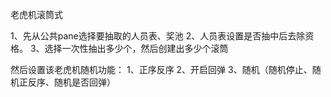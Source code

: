 老虎机滚筒式


1、先从公共pane选择要抽取的人员表、奖池
2、人员表设置是否抽中后去除资格。
3、选择一次性抽出多少个，然后创建出多少个滚筒

然后设置该老虎机随机功能：
    1、正序反序
    2、开启回弹
    3、随机（随机停止、随机正反序、随机是否回弹）